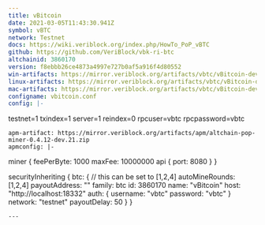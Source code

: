 ```yaml
---
title: vBitcoin
date: 2021-03-05T11:43:30.941Z
symbol: vBTC
network: Testnet
docs: https://wiki.veriblock.org/index.php/HowTo_PoP_vBTC
github: https://github.com/VeriBlock/vbk-ri-btc
altchainid: 3860170
version: f8ebbb26ce4873a4997e727b0af5a916f4d80552
win-artifacts: https://mirror.veriblock.org/artifacts/vbtc/vBitcoin-develop-f8ebbb2-win64-qt.zip
linux-artifacts: https://mirror.veriblock.org/artifacts/vbtc/vBitcoin-develop-f8ebbb2-linux-x64.tar.gz
mac-artifacts: https://mirror.veriblock.org/artifacts/vbtc/vBitcoin-develop-f8ebbb2-macos-qt.zip
configname: vbitcoin.conf
config: |-
  ```
  testnet=1
  txindex=1
  server=1
  reindex=0
  rpcuser=vbtc
  rpcpassword=vbtc
  ```
apm-artifact: https://mirror.veriblock.org/artifacts/apm/altchain-pop-miner-0.4.12-dev.21.zip
apmconfig: |-
  ```
  miner {
    feePerByte: 1000
    maxFee: 10000000
    api {
      port: 8080
    }
  }

  securityInheriting {
    btc: {
      // this can be set to [1,2,4]
      autoMineRounds: [1,2,4]
      payoutAddress: "<EXECUTE getnewaddress AND PASTE IT HERE>"
      family: btc
      id: 3860170
      name: "vBitcoin"
      host: "http://localhost:18332"
      auth: {
          username: "vbtc"
          password: "vbtc"
      }
      network: "testnet"
      payoutDelay: 50
    }
  }
  ```
---
```

